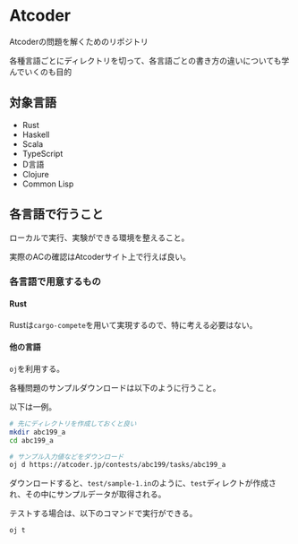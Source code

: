 # Atcoder

Atcoderの問題を解くためのリポジトリ

各種言語ごとにディレクトリを切って、各言語ごとの書き方の違いについても学んでいくのも目的

## 対象言語

- Rust
- Haskell
- Scala
- TypeScript
- D言語
- Clojure
- Common Lisp

## 各言語で行うこと

ローカルで実行、実験ができる環境を整えること。

実際のACの確認はAtcoderサイト上で行えば良い。

### 各言語で用意するもの

#### Rust

Rustは`cargo-compete`を用いて実現するので、特に考える必要はない。

#### 他の言語

`oj`を利用する。

各種問題のサンプルダウンロードは以下のように行うこと。

以下は一例。

```sh
# 先にディレクトリを作成しておくと良い
mkdir abc199_a
cd abc199_a

# サンプル入力値などをダウンロード
oj d https://atcoder.jp/contests/abc199/tasks/abc199_a
```

ダウンロードすると、`test/sample-1.in`のように、`test`ディレクトが作成され、その中にサンプルデータが取得される。

テストする場合は、以下のコマンドで実行ができる。

```sh
oj t
```

